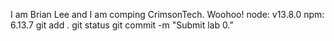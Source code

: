 I am Brian Lee and I am comping CrimsonTech. Woohoo!
node: v13.8.0
npm: 6.13.7
git add .
git status
git commit -m "Submit lab 0."
